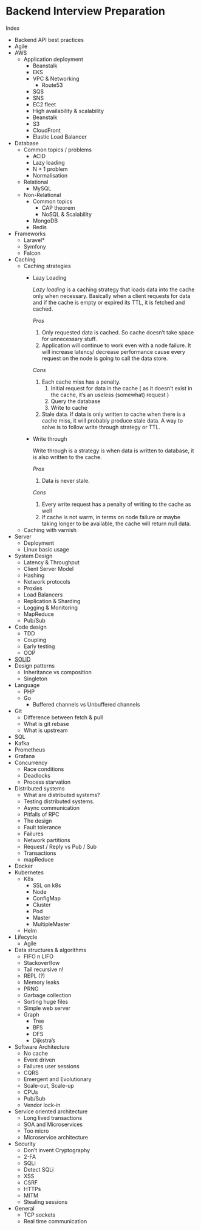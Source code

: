 # Backend Interview Preparation

   Index

   + Backend API best practices
   + Agile
   + AWS
      + Application deployment
         + Beanstalk
         + EKS
         + VPC & Networking
            + Route53
         + SQS
         + SNS
         + EC2 fleet
         + High availability & scalability
         + Beanstalk
         + S3
         + CloudFront
         + Elastic Load Balancer
   + Database
      + Common topics / problems
         + ACID
         + Lazy loading
         + N + 1 problem
         + Normalisation
      + Relational
         + MySQL
      + Non-Relational
         + Common topics
            + CAP theorem
            + NoSQL & Scalability
         + MongoDB
         + Redis
   + Frameworks
      + Laravel*
      + Symfony
      + Falcon
   + Caching
      + Caching strategies
         + Lazy Loading

            *Lazy loading* is a caching strategy that loads data into the cache only when necessary. Basically when a client requests for data and if the cache is empty or expired its TTL, it is fetched and cached.

            *Pros*

            1. Only requested data is cached. So cache doesn’t take space for unnecessary stuff.
            2. Application will continue to work even with a node failure. It will increase latency/ decrease performance cause every request on the node is going to call the data store.

            *Cons*

            1. Each cache miss has a penalty.
               1. Initial request for data in the cache ( as it doesn’t exist in the cache, it’s an useless (somewhat) request )
               2. Query the database
               3. Write to cache
            2. Stale data. If data is only written to cache when there is a cache miss, it will probably produce stale data. A way to solve is to follow write through strategy or TTL.
         + Write through

            Write through is a strategy is when data is written to database, it is also written to the cache.

            *Pros*

            1. Data is never stale.

            *Cons*

            1. Every write request has a penalty of writing to the cache as well
            2. If cache is not warm, in terms on node failure or maybe taking longer to be available, the cache will return null data.
      + Caching with varnish
   + Server
      + Deployment
      + Linux basic usage
   + System Design
      + Latency & Throughput
      + Client Server Model
      + Hashing
      + Network protocols
      + Proxies
      + Load Balancers
      + Replication & Sharding
      + Logging & Monitoring
      + MapReduce
      + Pub/Sub
   + Code design
      + TDD
      + Coupling
      + Early testing
      + OOP
   + [SOLID](solid.md)
   + Design patterns
      + Inheritance vs composition
      + Singleton
   + Language
      + PHP
      + Go
         + Buffered channels vs Unbuffered channels
   + Git
      + Difference between fetch & pull
      + What is git rebase
      + What is upstream
   + SQL
   + Kafka
   + Prometheus
   + Grafana
   + Concurrency
      + Race conditions
      + Deadlocks
      + Process starvation
   + Distributed systems
      + What are distributed systems?
      + Testing distributed systems.
      + Async communication
      + Pitfalls of RPC
      + The design
      + Fault tolerance
      + Failures
      + Network partitions
      + Request / Reply vs Pub / Sub
      + Transactions
      + mapReduce
   + Docker
   + Kubernetes
      + K8s
         + SSL on k8s
         + Node
         + ConfigMap
         + Cluster
         + Pod
         + Master
         + MultipleMaster
      + Helm
   + Lifecycle
      + Agile
   + Data structures & algorithms
      + FIFO n LIFO
      + Stackoverflow
      + Tail recursive n!
      + REPL (?)
      + Memory leaks
      + PRNG
      + Garbage collection
      + Sorting huge files
      + Simple web server
      + Graph
         + Tree
         + BFS
         + DFS
         + Dijkstra’s
   + Software Architecture
      + No cache
      + Event driven
      + Failures user sessions
      + CQRS
      + Emergent and Evolutionary
      + Scale-out, Scale-up
      + CPUs
      + Pub/Sub
      + Vendor lock-in
   + Service oriented architecture
      + Long lived transactions
      + SOA and Microservices
      + Too micro
      + Microservice architecture
   + Security
      + Don’t invent Cryptography
      + 2-FA
      + SQLi
      + Detect SQLi
      + XSS
      + CSRF
      + HTTPs
      + MITM
      + Stealing sessions
   + General
      + TCP sockets
      + Real time communication


